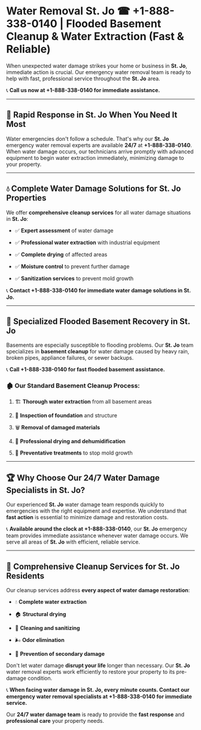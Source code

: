 # Water Removal St. Jo ☎ +1-888-338-0140 | Flooded Basement Cleanup & Water Extraction (Fast & Reliable)

When unexpected water damage strikes your home or business in **St. Jo**, immediate action is crucial. Our emergency water removal team is ready to help with fast, professional service throughout the **St. Jo** area. 

📞 **Call us now at +1-888-338-0140 for immediate assistance.**
---
## 🚀 Rapid Response in St. Jo When You Need It Most
Water emergencies don't follow a schedule. That's why our **St. Jo** emergency water removal experts are available **24/7** at **+1-888-338-0140**. When water damage occurs, our technicians arrive promptly with advanced equipment to begin water extraction immediately, minimizing damage to your property.
---
## 💧 Complete Water Damage Solutions for St. Jo Properties
We offer **comprehensive cleanup services** for all water damage situations in **St. Jo**:
- ✅ **Expert assessment** of water damage  
- ✅ **Professional water extraction** with industrial equipment  
- ✅ **Complete drying** of affected areas  
- ✅ **Moisture control** to prevent further damage  
- ✅ **Sanitization services** to prevent mold growth  
📞 **Contact +1-888-338-0140 for immediate water damage solutions in St. Jo.**
---
## 🌊 Specialized Flooded Basement Recovery in St. Jo
Basements are especially susceptible to flooding problems. Our **St. Jo** team specializes in **basement cleanup** for water damage caused by heavy rain, broken pipes, appliance failures, or sewer backups. 
📞 **Call +1-888-338-0140 for fast flooded basement assistance.**
### 🏚️ Our Standard Basement Cleanup Process:
1. 🏗️ **Thorough water extraction** from all basement areas  
2. 🔎 **Inspection of foundation** and structure  
3. 🗑️ **Removal of damaged materials**  
4. 💨 **Professional drying and dehumidification**  
5. 🚫 **Preventative treatments** to stop mold growth  
---
## 🏆 Why Choose Our 24/7 Water Damage Specialists in St. Jo?
Our experienced **St. Jo** water damage team responds quickly to emergencies with the right equipment and expertise. We understand that **fast action** is essential to minimize damage and restoration costs.
📞 **Available around the clock at +1-888-338-0140**, our **St. Jo** emergency team provides immediate assistance whenever water damage occurs. We serve all areas of **St. Jo** with efficient, reliable service.
---
## 🧹 Comprehensive Cleanup Services for St. Jo Residents
Our cleanup services address **every aspect of water damage restoration**:
- 💧 **Complete water extraction**  
- 🏠 **Structural drying**  
- 🧼 **Cleaning and sanitizing**  
- 🌬️ **Odor elimination**  
- 🚫 **Prevention of secondary damage**  
Don't let water damage **disrupt your life** longer than necessary. Our **St. Jo** water removal experts work efficiently to restore your property to its pre-damage condition.
📞 **When facing water damage in St. Jo, every minute counts. Contact our emergency water removal specialists at +1-888-338-0140 for immediate service.**
Our **24/7 water damage team** is ready to provide the **fast response** and **professional care** your property needs.
